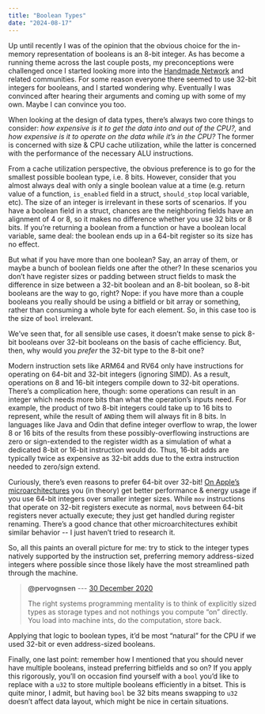 ```yaml
---
title: "Boolean Types"
date: "2024-08-17"
---
```


Up until recently I was of the opinion that
the obvious choice for the in-memory representation of booleans
is an 8-bit integer.
As has become a running theme across the last couple posts,
my preconceptions were challenged once I started looking more into
the [Handmade Network] and related communities.
For some reason everyone there seemed to use 32-bit integers for booleans,
and I started wondering why.
Eventually I was convinced after hearing their arguments and coming up with some of my own.
Maybe I can convince you too.

When looking at the design of data types, there’s always two core things to consider:
_how expensive is it to get the data into and out of the CPU?,_
and _how expensive is it to operate on the data while it’s in the CPU?_
The former is concerned with size & CPU cache utilization,
while the latter is concerned with the performance of the necessary ALU instructions.

From a cache utilization perspective, the obvious preference is to go for
the smallest possible boolean type, i.e. 8 bits.
However, consider that you almost always
deal with only a single boolean value at a time
(e.g. return value of a function, `is_enabled` field in a struct,
`should_stop` local variable, etc).
The size of an integer is irrelevant in these sorts of scenarios.
If you have a boolean field in a struct,
chances are the neighboring fields have an alignment of 4 or 8,
so it makes no difference whether you use 32 bits or 8 bits.
If you’re returning a boolean from a function
or have a boolean local variable, same deal:
the boolean ends up in a 64-bit register so its size has no effect.

But what if you have more than one boolean?
Say, an array of them, or maybe a bunch of boolean fields one after the other?
In these scenarios you don’t have register sizes or padding between struct fields
to mask the difference in size between a 32-bit boolean and an 8-bit boolean,
so 8-bit booleans are the way to go, right?
Nope: if you have more than a couple booleans
you really should be using a bitfield or bit array or something,
rather than consuming a whole byte for each element.
So, in this case too is the size of `bool` irrelevant.

We’ve seen that, for all sensible use cases,
it doesn’t make sense to pick 8-bit booleans over 32-bit booleans
on the basis of cache efficiency.
But, then, why would you _prefer_ the 32-bit type to the 8-bit one?

Modern instruction sets like ARM64 and RV64
only have instructions for operating on 64-bit and 32-bit integers (ignoring SIMD).
As a result, operations on 8 and 16-bit integers
compile down to 32-bit operations.
There’s a complication here, though:
some operations can result in an integer which needs more bits
than what the operation’s inputs need.
For example, the product of two 8-bit integers could take up to 16 bits to represent,
while the result of `AND`ing them will always fit in 8 bits.
In languages like Java and Odin that define integer overflow to wrap,
the lower 8 or 16 bits of the results from these possibly-overflowing instructions
are zero or sign-extended to the register width
as a simulation of what a dedicated 8-bit or 16-bit instruction would do.
Thus, 16-bit adds are typically twice as expensive as 32-bit adds
due to the extra instruction needed to zero/sign extend.

Curiously, there’s even reasons to prefer 64-bit over 32-bit!
[On Apple’s microarchitectures][applecpu] you (in theory)
get better performance & energy usage
if you use 64-bit integers over smaller integer sizes.
While `mov` instructions that operate on 32-bit registers execute as normal,
`mov`s between 64-bit registers never actually execute;
they just get handled during register renaming.
There’s a good chance that other microarchitectures exhibit similar behavior
-- I just haven’t tried to research it.

So, all this paints an overall picture for me:
try to stick to the integer types natively supported by the instruction set,
preferring memory address-sized integers where possible
since those likely have the most streamlined path through the machine.

> **@pervognsen** --- [30 December 2020](https://x.com/pervognsen/status/1344246831027376133)
>
> The right systems programming mentality
> is to think of explicitly sized types as storage types
> and not nothings you compute “on” directly.
> You load into machine ints, do the computation, store back.

Applying that logic to boolean types, it’d be most “natural” for the CPU
if we used 32-bit or even address-sized booleans.

Finally, one last point: remember how I mentioned that
you should never have multiple booleans,
instead preferring bitfields and so on?
If you apply this rigorously, you’ll on occasion find yourself
with a `bool` you’d like to replace with a `u32`
to store multiple booleans efficiently in a bitset.
This is quite minor, I admit, but having `bool` be 32 bits means
swapping to `u32` doesn’t affect data layout,
which might be nice in certain situations.

[Handmade Network]: https://handmade.network
[applecpu]: https://dougallj.github.io/applecpu/firestorm.html
